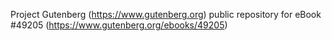 Project Gutenberg (https://www.gutenberg.org) public repository for eBook #49205 (https://www.gutenberg.org/ebooks/49205)
